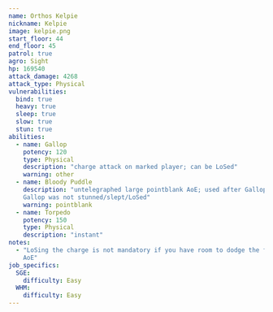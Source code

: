 ```yaml
---
name: Orthos Kelpie
nickname: Kelpie
image: kelpie.png
start_floor: 44
end_floor: 45
patrol: true
agro: Sight
hp: 169540
attack_damage: 4268
attack_type: Physical
vulnerabilities:
  bind: true
  heavy: true
  sleep: true
  slow: true
  stun: true
abilities:
  - name: Gallop
    potency: 120
    type: Physical
    description: "charge attack on marked player; can be LoSed"
    warning: other
  - name: Bloody Puddle
    description: "untelegraphed large pointblank AoE; used after Gallop if
    Gallop was not stunned/slept/LoSed"
    warning: pointblank
  - name: Torpedo
    potency: 150
    type: Physical
    description: "instant"
notes:
  - "LoSing the charge is not mandatory if you have room to dodge the followup
    AoE"
job_specifics:
  SGE:
    difficulty: Easy
  WHM:
    difficulty: Easy
---
```


